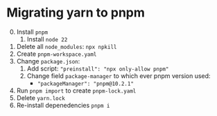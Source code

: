 # Migrating yarn to pnpm

0. Install `pnpm`
   1. Install `node 22`
1. Delete all `node_modules`: `npx npkill`
2. Create `pnpm-workspace.yaml`
3. Change `package.json`: 
   1. Add script: `"preinstall": "npx only-allow pnpm"`
   2. Change field `package-manager` to which ever pnpm version used:
      - `"packageManager": "pnpm@10.2.1"`
4. Run `pnpm import` to create `pnpm-lock.yaml`
5. Delete `yarn.lock`
6. Re-install depenedencies `pnpm i`
